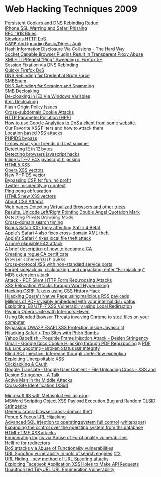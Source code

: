 # Web Hacking Techniques 2009

[Persistent Cookies and DNS Rebinding Redux](http://ha.ckers.org/blog/20090120/persistent-cookies-and-dns-rebinding-redux/) \
[iPhone SSL Warning and Safari Phishing](http://ha.ckers.org/blog/20090329/iphone-ssl-warning-and-safari-phishing/) \
[RFC 1918 Blues](http://ha.ckers.org/blog/20090608/rfc1918-blues/) \
[Slowloris HTTP DoS](http://ha.ckers.org/blog/20090617/slowloris-http-dos/) \
[CSRF And Ignoring Basic/Digest Auth](http://ha.ckers.org/blog/20090630/csrf-and-ignoring-basicdigest-auth/) \
[Hash Information Disclosure Via Collisions - The Hard Way](http://ha.ckers.org/blog/20090713/hash-information-disclosure-via-collisions-the-hard-way/) \
[Socket Capable Browser Plugins Result In Transparent Proxy Abuse](http://www.thesecuritypractice.com/the_security_practice/2009/03/socket-capable-browser-plugins-result-in-transparent-proxy-abuse.html) \
[XMLHTTPReqest "Ping" Sweeping in Firefox 5+](http://ha.ckers.org/blog/20090720/xmlhttpreqest-ping-sweeping-in-firefox-35/) \
[Session Fixation Via DNS Rebinding](http://ha.ckers.org/blog/20091116/session-fixation-via-dns-rebinding/) \
[Quicky Firefox DoS](http://ha.ckers.org/blog/20090727/quicky-firefox-dos/) \
[DNS Rebinding for Credential Brute Force](http://ha.ckers.org/blog/20091117/dns-rebinding-for-credential-brute-force/) \
[SMBEnum](http://ha.ckers.org/blog/20090809/smbenum/) \
[DNS Rebinding for Scraping and Spamming](http://ha.ckers.org/blog/20091118/dns-rebinding-for-scraping-and-spamming/) \
[SMB Decloaking](http://ha.ckers.org/blog/20090811/smb-decloaking/) \
[De-cloaking in IE0 Via Windows Variables](http://ha.ckers.org/blog/20090810/de-cloaking-in-ie70-via-windows-variables/) \
[itms Decloaking](http://ha.ckers.org/blog/20090819/itms-decloaking/) \
[Flash Origin Policy Issues](http://foregroundsecurity.com/MyBlog/flash-origin-policy-issues.html) \
[Cross-subdomain Cookie Attacks](http://skeptikal.org/2009/11/cross-subdomain-cookie-attacks.html) \
[HTTP Parameter Pollution (HPP)](http://blog.mindedsecurity.com/2009/05/http-parameter-pollution-new-web-attack.html) \
[How to use Google Analytics to DoS a client from some website.](https://sirdarckcat.blogspot.com/2009/04/how-to-use-google-analytics-to-dos.html) \
[Our Favorite XSS Filters and how to Attack them](https://sirdarckcat.blogspot.com/2009/08/our-favorite-xss-filters-and-how-to.html) \
[Location based XSS attacks](http://www.thespanner.co.uk/2008/12/01/location-based-xss-attacks/) \
[PHPIDS bypass](http://www.thespanner.co.uk/2009/01/04/phpids-bypass/) \
[I know what your friends did last summer](http://www.thespanner.co.uk/2009/01/07/i-know-what-your-friends-did-last-summer/) \
[Detecting IE in 12 bytes](http://www.thespanner.co.uk/2009/01/28/detecting-ie-in-12-bytes/) \
[Detecting browsers javascript hacks](http://www.thespanner.co.uk/2009/01/29/detecting-browsers-javascript-hacks/) \
[Inline UTF-7 E4X javascript hijacking](http://www.thespanner.co.uk/2009/02/24/inline-utf-7-e4x-javascript-hijacking/) \
[HTML5 XSS](http://www.thespanner.co.uk/2009/03/20/html5-xss/) \
[Opera XSS vectors](http://www.thespanner.co.uk/2009/05/08/opera-xss-vectors/) \
[New PHPIDS vector](http://www.thespanner.co.uk/2009/06/01/new-phpids-vector/) \
[Bypassing CSP for fun, no profit](http://www.thespanner.co.uk/2009/11/23/bypassing-csp-for-fun-no-profit/) \
[Twitter misidentifying context](http://www.thespanner.co.uk/2009/11/23/twitter-misidentifying-context/) \
[Ping pong obfuscation](http://www.thespanner.co.uk/2009/11/23/ping-pong-obfuscation/) \
[HTML5 new XSS vectors](http://www.thespanner.co.uk/2009/12/06/html5-new-xss-vectors/) \
[About CSS Attacks](https://sirdarckcat.blogspot.com/2008/10/about-css-attacks.html) \
[Web pages Detecting Virtualized Browsers and other tricks](https://jeremiahgrossman.blogspot.com/2009/08/web-pages-detecting-virtualized.html) \
[Results, Unicode Left/Right Pointing Double Angel Quotation Mark](https://jeremiahgrossman.blogspot.com/2009/06/results-unicode-leftright-pointing.html) \
[Detecting Private Browsing Mode](https://jeremiahgrossman.blogspot.com/2009/03/detecting-private-browsing-mode.html) \
[Cross-domain search timing](https://scarybeastsecurity.blogspot.com/2009/12/cross-domain-search-timing.html) \
[Bonus Safari XXE (only affecting Safari 4 Beta)](https://scarybeastsecurity.blogspot.com/2009/06/bonus-safari-xxe-only-affecting-safari.html) \
[Apple's Safari 4 also fixes cross-domain XML theft](https://scarybeastsecurity.blogspot.com/2009/06/apples-safari-4-also-fixes-cross-domain.html) \
[Apple's Safari 4 fixes local file theft attack](https://scarybeastsecurity.blogspot.com/2009/06/apples-safari-4-fixes-local-file-theft.html) \
[A more plausible E4X attack](https://scarybeastsecurity.blogspot.com/2009/05/more-plausible-e4x-attack.html) \
[A brief description of how to become a CA](https://schmoil.blogspot.com/2009/01/brief-description-of-how-to-become-ca.html) \
[Creating a rogue CA certificate](http://www.phreedom.org/research/rogue-ca/) \
[Browser scheme/slash quirks](http://i8jesus.com/?p=37) \
[Cross-protocol XSS with non-standard service ports](http://i8jesus.com/?p=75) \
[Forget sidejacking, clickjacking, and carjacking: enter "Formjacking"](http://i8jesus.com/?p=48) \
[MD5 extension attack](http://netifera.com/research) \
[Attack - PDF Silent HTTP Form Repurposing Attacks](http://www.secniche.org/papers/SNS_09_03_PDF_Silent_Form_Re_Purp_Attack.pdf) \
[XSS Relocation Attacks through Word Hyperlinking](http://www.secniche.org/papers/SNS_09_01_Evad_Xss_Filter_Msword.pdf) \
[Hacking CSRF Tokens using CSS History Hack](http://securethoughts.com/2009/07/hacking-csrf-tokens-using-css-history-hack/) \
[Hijacking Opera's Native Page using malicious RSS payloads](http://securethoughts.com/2009/10/hijacking-operas-native-page-using-malicious-rss-payloads/) \
[Millions of PDF invisibly embedded with your internal disk paths](http://securethoughts.com/2009/11/millions-of-pdf-invisibly-embedded-with-your-internal-disk-paths/) \
[Exploiting IE8 UTF-7 XSS Vulnerability using Local Redirection](http://securethoughts.com/2009/05/exploiting-ie8-utf-7-xss-vulnerability-using-local-redirection/) \
[Pwning Opera Unite with Inferno's Eleven](http://securethoughts.com/2009/08/pwning-opera-unite-with-infernos-eleven/) \
[Using Blended Browser Threats involving Chrome to steal files on your computer](http://securethoughts.com/2009/11/using-blended-browser-threats-involving-chrome-to-steal-files-on-your-computer/) \
[Bypassing OWASP ESAPI XSS Protection inside Javascript](http://securethoughts.com/2009/08/bypassing-owasp-esapi-xss-protection-inside-javascript/) \
[Hijacking Safari 4 Top Sites with Phish Bombs](http://securethoughts.com/2009/08/hijacking-safari-4-top-sites-with-phish-bombs/) \
[Yahoo Babelfish - Possible Frame Injection Attack - Design Stringency](https://zeroknock.blogspot.com/2009/12/yahoo-babelfish-possible-inline-iframe.html) \
[Gmail - Google Docs Cookie Hijacking through PDF Repurposing](http://secniche.org/gmd_hijack/gc_hijack.xhtml) & [PDF](http://secniche.org/gmd_hijack/advisory_gmail_google_docs_pdf_repurposing_attack.pdf) \
[IE8 Link Spoofing - Broken Status Bar Integrity](http://secniche.org/ie_spoof_myth/) \
[Blind SQL Injection: Inference thourgh Underflow exception](https://dbellucci.blogspot.com/2009/12/blind-sql-injection-inference-through.html) \
[Exploiting Unexploitable XSS](http://stephensclafani.com/2009/05/26/exploiting-unexploitable-xss/) \
[Clickjacking & OAuth](http://stephensclafani.com/2009/05/04/clickjacking-oauth/) \
[Google Translate - Google User Content - File Uploading Cross - XSS and Design Stringency - A Talk](https://zeroknock.blogspot.com/2009/12/google-translate-google-user-content.html) \
[Active Man in the Middle Attacks](http://blog.watchfire.com/wfblog/2009/02/active-man-in-the-middle-attacks.html) \
[Cross-Site Identification (XSid)\
    ](http://blog.quaji.com/2009/12/out-of-context-information-disclosure.html) \
[Microsoft IIS with Metasploit evil.asp;.jpg](http://blogs.technet.com/msrc/archive/2009/12/27/new-reports-of-a-vulnerability-in-iis.aspx) \
[MSWord Scripting Object XSS Payload Execution Bug and Random CLSID Stringency](https://zeroknock.blogspot.com/2009/12/google-chrome-webkit-msword-scripting.html) \
[Generic cross-browser cross-domain theft](https://scarybeastsecurity.blogspot.com/2009/12/generic-cross-browser-cross-domain.html) \
[Popup & Focus URL Hijacking](http://ha.ckers.org/blog/20091228/popup-focus-url-hijacking/) \
[Advanced SQL injection to operating system full control](https://www.blackhat.com/presentations/bh-europe-09/Guimaraes/Blackhat-europe-09-Damele-SQLInjection-slides.pdf) ([whitepaper](https://www.blackhat.com/presentations/bh-europe-09/Guimaraes/Blackhat-europe-09-Damele-SQLInjection-whitepaper.pdf)) \
[Expanding the control over the operating system from the database](http://www.slideshare.net/inquis/expanding-the-control-over-the-operating-system-from-the-database) \
[HTML+TIME XSS attacks](https://pastebin.com/f7ac1cced) \
[Enumerating logins via Abuse of Functionality vulnerabilities](http://websecurity.com.ua/2840/) \
[Hellfire for redirectors](http://websecurity.com.ua/2854/) \
[DoS attacks via Abuse of Functionality vulnerabilities](http://websecurity.com.ua/2981/) \
[URL Spoofing vulnerability in bots of search engines](http://www.webappsec.org/lists/websecurity/archive/2009-04/msghtml) ([#2](http://www.webappsec.org/lists/websecurity/archive/2009-04/msghtml)) \
[URL Hiding - new method of URL Spoofing attacks](http://websecurity.com.ua/3383/) \
[Exploiting Facebook Application XSS Holes to Make API Requests](http://theharmonyguy.com/2009/10/09/the-month-of-facebook-bugs-report/) \
[Unauthorized TinyURL URL Enumeration Vulnerability](http://securethoughts.com/2009/02/unauthorized-tinyurl-url-enumeration-vulnerability/) 
